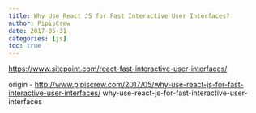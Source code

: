 ```yaml
---
title: Why Use React JS for Fast Interactive User Interfaces?
author: PipisCrew
date: 2017-05-31
categories: [js]
toc: true
---
```


https://www.sitepoint.com/react-fast-interactive-user-interfaces/

origin - http://www.pipiscrew.com/2017/05/why-use-react-js-for-fast-interactive-user-interfaces/ why-use-react-js-for-fast-interactive-user-interfaces